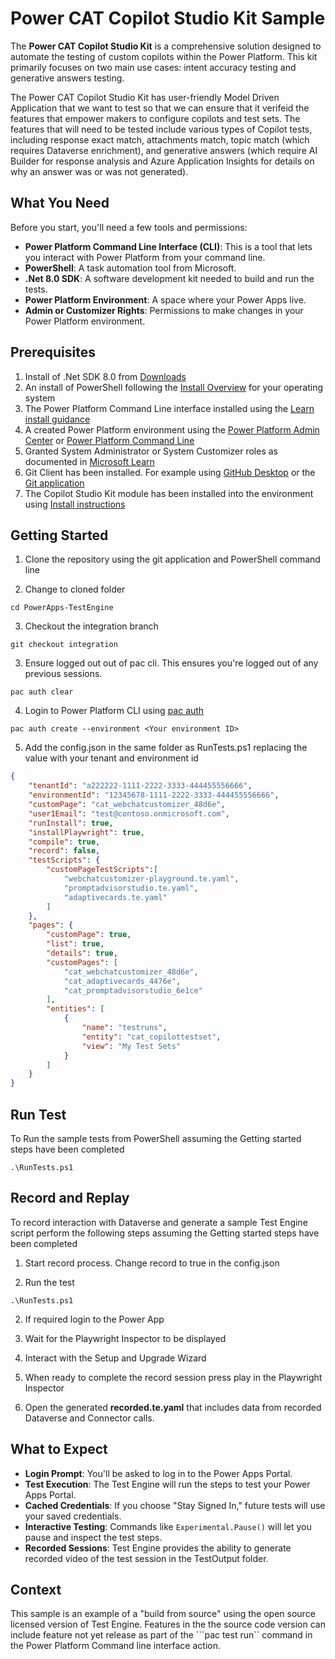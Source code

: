 # Power CAT Copilot Studio Kit Sample

The **Power CAT Copilot Studio Kit** is a comprehensive solution designed to automate the testing of custom copilots within the Power Platform. This kit primarily focuses on two main use cases: intent accuracy testing and generative answers testing.

The Power CAT Copilot Studio Kit has user-friendly Model Driven Application that we want to test so that we can ensure that it verifeid the features that empower makers to configure copilots and test sets. The features that will need to be tested include various types of Copilot tests, including response exact match, attachments match, topic match (which requires Dataverse enrichment), and generative answers (which require AI Builder for response analysis and Azure Application Insights for details on why an answer was or was not generated).


## What You Need

Before you start, you'll need a few tools and permissions:
- **Power Platform Command Line Interface (CLI)**: This is a tool that lets you interact with Power Platform from your command line.
- **PowerShell**: A task automation tool from Microsoft.
- **.Net 8.0 SDK**: A software development kit needed to build and run the tests.
- **Power Platform Environment**: A space where your Power Apps live.
- **Admin or Customizer Rights**: Permissions to make changes in your Power Platform environment.

## Prerequisites

1. Install of .Net SDK 8.0 from [Downloads](https://dotnet.microsoft.com/download/dotnet/8.0)
2. An install of PowerShell following the [Install Overview](https://learn.microsoft.com/powershell/scripting/install/installing-powershell) for your operating system
3. The Power Platform Command Line interface installed using the [Learn install guidance](https://learn.microsoft.com/power-platform/developer/cli/introduction?tabs=windows#install-microsoft-power-platform-cli)
4. A created Power Platform environment using the [Power Platform Admin Center](https://learn.microsoft.com/power-platform/admin/create-environment) or [Power Platform Command Line](https://learn.microsoft.com/power-platform/developer/cli/reference/admin#pac-admin-create)
5. Granted System Administrator or System Customizer roles as documented in [Microsoft Learn](https://learn.microsoft.compower-apps/maker/model-driven-apps/privileges-required-customization#system-administrator-and-system-customizer-security-roles)
6. Git Client has been installed. For example using [GitHub Desktop](https://desktop.github.com/download/) or the [Git application](https://git-scm.com/book/en/v2/Getting-Started-Installing-Git)
7. The Copilot Studio Kit module has been installed into the environment using [Install instructions](https://github.com/microsoft/Power-CAT-Copilot-Studio-Kit/blob/main/INSTALLATION_INSTRUCTIONS.md)

## Getting Started

1. Clone the repository using the git application and PowerShell command line

2. Change to cloned folder

```pwsh
cd PowerApps-TestEngine
```

3. Checkout the integration branch

```pwsh
git checkout integration
```

3. Ensure logged out out of pac cli. This ensures you're logged out of any previous sessions.

```pwsh
pac auth clear
```

4. Login to Power Platform CLI using [pac auth](https://learn.microsoft.com/power-platform/developer/cli/reference/auth#pac-auth-create)

```pwsh
pac auth create --environment <Your environment ID>
```

5. Add the config.json in the same folder as RunTests.ps1 replacing the value with your tenant and  environment id

```json
{
    "tenantId": "a222222-1111-2222-3333-444455556666",
    "environmentId": "12345678-1111-2222-3333-444455556666",
    "customPage": "cat_webchatcustomizer_48d6e",
    "user1Email": "test@contoso.onmicrosoft.com",
    "runInstall": true,
    "installPlaywright": true,
    "compile": true,
    "record": false,
    "testScripts": {
        "customPageTestScripts":[
            "webchatcustomizer-playground.te.yaml",
            "promptadvisorstudio.te.yaml",
            "adaptivecards.te.yaml"
        ]
    },
    "pages": {
        "customPage": true,
        "list": true,
        "details": true,
        "customPages": [
            "cat_webchatcustomizer_48d6e",
            "cat_adaptivecards_4476e",
            "cat_promptadvisorstudio_6e1ce"
        ],
        "entities": [
            { 
                "name": "testruns",
                "entity": "cat_copilottestset",
                "view": "My Test Sets"
            }
        ]
    }
}
```

## Run Test

To Run the sample tests from PowerShell assuming the Getting started steps have been completed

```pwsh
.\RunTests.ps1
```

## Record and Replay

To record interaction with Dataverse and generate a sample Test Engine script perform the following steps assuming the Getting started steps have been completed

1. Start record process. Change record to true in the config.json

2. Run the test

```pwsh
.\RunTests.ps1
```

2. If required login to the Power App

3. Wait for the Playwright Inspector to be displayed

4. Interact with the Setup and Upgrade Wizard

5. When ready to complete the record session press play in the Playwright Inspector

6. Open the generated **recorded.te.yaml** that includes data from recorded Dataverse and Connector calls.

## What to Expect

- **Login Prompt**: You'll be asked to log in to the Power Apps Portal.
- **Test Execution**: The Test Engine will run the steps to test your Power Apps Portal.
- **Cached Credentials**: If you choose "Stay Signed In," future tests will use your saved credentials.
- **Interactive Testing**: Commands like `Experimental.Pause()` will let you pause and inspect the test steps.
- **Recorded Sessions**: Test Engine provides the ability to generate recorded video of the test session in the TestOutput folder.

## Context

This sample is an example of a "build from source" using the open source licensed version of Test Engine. Features in the the source code version can include feature not yet release as part of the ```pac test run`` command in the Power Platform Command line interface action.

